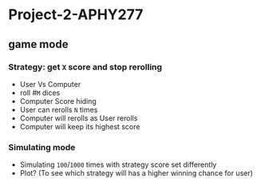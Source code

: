 # Project-2-APHY277

## game mode

### Strategy: get `X` score and stop rerolling


* User Vs Computer
* roll #`M` dices 
* Computer Score hiding
* User can rerolls `N` times
* Computer will rerolls as User rerolls
* Computer will keep its highest score

### Simulating mode

* Simulating `100`/`1000` times with strategy score set differently 
* Plot? (To see which strategy will has a higher winning chance for user)
